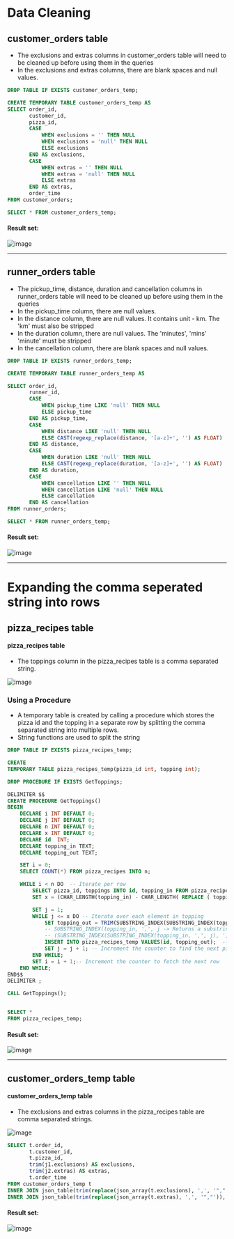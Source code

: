 # Data Cleaning

## customer_orders table
- The exclusions and extras columns in customer_orders table will need to be cleaned up before using them in the queries  
- In the exclusions and extras columns, there are blank spaces and null values.

```sql
DROP TABLE IF EXISTS customer_orders_temp;

CREATE TEMPORARY TABLE customer_orders_temp AS
SELECT order_id,
       customer_id,
       pizza_id,
       CASE
           WHEN exclusions = '' THEN NULL
           WHEN exclusions = 'null' THEN NULL
           ELSE exclusions
       END AS exclusions,
       CASE
           WHEN extras = '' THEN NULL
           WHEN extras = 'null' THEN NULL
           ELSE extras
       END AS extras,
       order_time
FROM customer_orders;

SELECT * FROM customer_orders_temp;
``` 
	
#### Result set:
![image](https://user-images.githubusercontent.com/77529445/164605662-f76ec84b-a934-4088-8cdc-70ee92c8ed66.png)


***

## runner_orders table
- The pickup_time, distance, duration and cancellation columns in runner_orders table will need to be cleaned up before using them in the queries  
- In the pickup_time column, there are null values.
- In the distance column, there are null values. It contains unit - km. The 'km' must also be stripped 
- In the duration column, there are null values. The 'minutes', 'mins' 'minute' must be stripped
- In the cancellation column, there are blank spaces and null values.

```sql
DROP TABLE IF EXISTS runner_orders_temp;

CREATE TEMPORARY TABLE runner_orders_temp AS

SELECT order_id,
       runner_id,
       CASE
           WHEN pickup_time LIKE 'null' THEN NULL
           ELSE pickup_time
       END AS pickup_time,
       CASE
           WHEN distance LIKE 'null' THEN NULL
           ELSE CAST(regexp_replace(distance, '[a-z]+', '') AS FLOAT)
       END AS distance,
       CASE
           WHEN duration LIKE 'null' THEN NULL
           ELSE CAST(regexp_replace(duration, '[a-z]+', '') AS FLOAT)
       END AS duration,
       CASE
           WHEN cancellation LIKE '' THEN NULL
           WHEN cancellation LIKE 'null' THEN NULL
           ELSE cancellation
       END AS cancellation
FROM runner_orders;

SELECT * FROM runner_orders_temp;
``` 
	
#### Result set:
![image](https://user-images.githubusercontent.com/77529445/164605747-0243ab4e-9652-4c88-ad92-960314a94e4d.png)


***
# Expanding the comma seperated string into rows

## pizza_recipes table

#### pizza_recipes table
- The toppings column in the pizza_recipes table is a comma separated string.

![image](https://user-images.githubusercontent.com/77529445/167378441-104c0fea-c7ed-4968-8a9a-e8aa0c8ae3f3.png)

### Using a Procedure
- A temporary table is created by calling a procedure which stores the pizza id and the topping in a separate row by splitting the comma separated string into multiple rows.
- String functions are used to split the string

```sql
DROP TABLE IF EXISTS pizza_recipes_temp;

CREATE
TEMPORARY TABLE pizza_recipes_temp(pizza_id int, topping int);

DROP PROCEDURE IF EXISTS GetToppings;

DELIMITER $$
CREATE PROCEDURE GetToppings()
BEGIN
	DECLARE i INT DEFAULT 0;
    DECLARE j INT DEFAULT 0;
	DECLARE n INT DEFAULT 0;
    DECLARE x INT DEFAULT 0;
    DECLARE id  INT;
	DECLARE topping_in TEXT;
    DECLARE topping_out TEXT;

 	SET i = 0;
    SELECT COUNT(*) FROM pizza_recipes INTO n;

	WHILE i < n DO  -- Iterate per row
		SELECT pizza_id, toppings INTO id, topping_in FROM pizza_recipes LIMIT i,1 ; -- Select each row and store values in id, topping_in variables
		SET x = (CHAR_LENGTH(topping_in) - CHAR_LENGTH( REPLACE ( topping_in, ' ', '') ))+1; -- Find the number of toppings in the row

        SET j = 1;
		WHILE j <= x DO -- Iterate over each element in topping
			SET topping_out = TRIM(SUBSTRING_INDEX(SUBSTRING_INDEX(topping_in, ',', j), ',', -1));
            -- SUBSTRING_INDEX(topping_in, ',', j -> Returns a substring from a string before j occurences of comma
            -- (SUBSTRING_INDEX(SUBSTRING_INDEX(topping_in, ',', j), ',', -1)) -> Returns the last topping from the substring found above, element at -1 index
			INSERT INTO pizza_recipes_temp VALUES(id, topping_out);  -- Insert pizza_id and the topping into table pizza_info
			SET j = j + 1; -- Increment the counter to find the next pizza topping in the row
        END WHILE;
        SET i = i + 1;-- Increment the counter to fetch the next row
	END WHILE;
END$$
DELIMITER ;

CALL GetToppings();


SELECT *
FROM pizza_recipes_temp;
``` 
	
#### Result set:
![image](https://user-images.githubusercontent.com/77529445/167378920-e084b0e7-69d7-4202-9d7d-cd18b93f4400.png)

***
## customer_orders_temp table

#### customer_orders_temp table
- The exclusions and extras columns in the pizza_recipes table are comma separated strings.

![image](https://user-images.githubusercontent.com/77529445/167646135-16d78dfb-66aa-4947-bc46-b96885bbc689.png)

```sql
SELECT t.order_id,
       t.customer_id,
       t.pizza_id,
       trim(j1.exclusions) AS exclusions,
       trim(j2.extras) AS extras,
       t.order_time
FROM customer_orders_temp t
INNER JOIN json_table(trim(replace(json_array(t.exclusions), ',', '","')), '$[*]' columns (exclusions varchar(50) PATH '$')) j1
INNER JOIN json_table(trim(replace(json_array(t.extras), ',', '","')), '$[*]' columns (extras varchar(50) PATH '$')) j2 ;
```

#### Result set:
![image](https://user-images.githubusercontent.com/77529445/167646003-3dea1805-01b4-41a7-8570-2515ea229eed.png)
